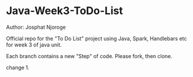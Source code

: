 # Java-Week3-ToDo-List

Author: Josphat Njoroge

Official repo for the "To Do List" project using Java, Spark, Handlebars etc for week 3 of java unit.

Each branch contains a new "Step" of code. Please fork, then clone.

change 1.
